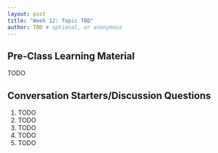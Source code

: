```yaml
---
layout: post
title: "Week 12: Topic TBD"
author: TBD # optional, or anonymous
---
```


## Pre-Class Learning Material

TODO

## Conversation Starters/Discussion Questions

1. TODO
2. TODO
3. TODO
4. TODO
5. TODO
